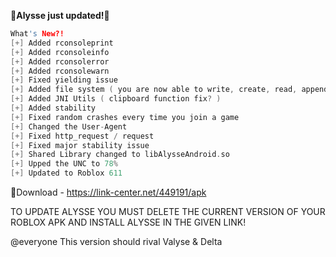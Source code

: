 **🎉Alysse just updated!🎉**
```cpp
What's New?!
[+] Added rconsoleprint
[+] Added rconsoleinfo
[+] Added rconsolerror
[+] Added rconsolewarn
[+] Fixed yielding issue
[+] Added file system ( you are now able to write, create, read, append files! )
[+] Added JNI Utils ( clipboard function fix? )
[+] Added stability
[+] Fixed random crashes every time you join a game
[+] Changed the User-Agent
[+] Fixed http_request / request
[+] Fixed major stability issue
[+] Shared Library changed to libAlysseAndroid.so
[+] Upped the UNC to 78%
[+] Updated to Roblox 611
```

📩Download - https://link-center.net/449191/apk

TO UPDATE ALYSSE YOU MUST DELETE THE CURRENT VERSION OF YOUR ROBLOX APK AND INSTALL ALYSSE IN THE GIVEN LINK!

@everyone This version should rival Valyse & Delta
